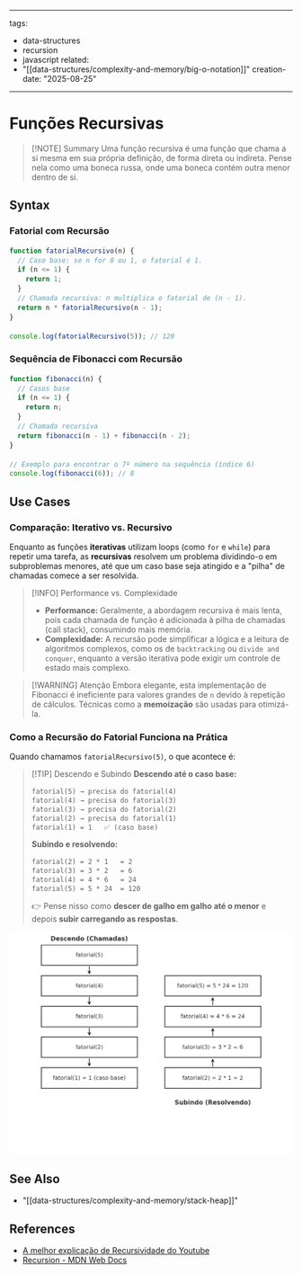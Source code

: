 
---
tags:
  - data-structures
  - recursion
  - javascript
related:
  - "[[data-structures/complexity-and-memory/big-o-notation]]"
creation-date: "2025-08-25"
---

# Funções Recursivas

> [!NOTE] Summary
> Uma função recursiva é uma função que chama a si mesma em sua própria definição, de forma direta ou indireta. Pense nela como uma boneca russa, onde uma boneca contém outra menor dentro de si.

## Syntax

### Fatorial com Recursão

```javascript
function fatorialRecursivo(n) {
  // Caso base: se n for 0 ou 1, o fatorial é 1.
  if (n <= 1) {
    return 1;
  }
  // Chamada recursiva: n multiplica o fatorial de (n - 1).
  return n * fatorialRecursivo(n - 1);
}

console.log(fatorialRecursivo(5)); // 120
```

### Sequência de Fibonacci com Recursão

```javascript
function fibonacci(n) {
  // Casos base
  if (n <= 1) {
    return n;
  }
  // Chamada recursiva
  return fibonacci(n - 1) + fibonacci(n - 2);
}

// Exemplo para encontrar o 7º número na sequência (índice 6)
console.log(fibonacci(6)); // 8
```

## Use Cases

### Comparação: Iterativo vs. Recursivo

Enquanto as funções **iterativas** utilizam loops (como `for` e `while`) para repetir uma tarefa, as **recursivas** resolvem um problema dividindo-o em subproblemas menores, até que um caso base seja atingido e a "pilha" de chamadas comece a ser resolvida.

> [!INFO] Performance vs. Complexidade
> - **Performance:** Geralmente, a abordagem recursiva é mais lenta, pois cada chamada de função é adicionada à pilha de chamadas (call stack), consumindo mais memória.
> - **Complexidade:** A recursão pode simplificar a lógica e a leitura de algoritmos complexos, como os de `backtracking` ou `divide and conquer`, enquanto a versão iterativa pode exigir um controle de estado mais complexo.

> [!WARNING] Atenção
> Embora elegante, esta implementação de Fibonacci é ineficiente para valores grandes de `n` devido à repetição de cálculos. Técnicas como a **memoização** são usadas para otimizá-la.

### Como a Recursão do Fatorial Funciona na Prática

Quando chamamos `fatorialRecursivo(5)`, o que acontece é:

> [!TIP] Descendo e Subindo
> **Descendo até o caso base:**
> ```
> fatorial(5) → precisa do fatorial(4)
> fatorial(4) → precisa do fatorial(3)
> fatorial(3) → precisa do fatorial(2)
> fatorial(2) → precisa do fatorial(1)
> fatorial(1) = 1   ✅ (caso base)
> ```
>
> **Subindo e resolvendo:**
> ```
> fatorial(2) = 2 * 1   = 2
> fatorial(3) = 3 * 2   = 6
> fatorial(4) = 4 * 6   = 24
> fatorial(5) = 5 * 24  = 120
> ```
> 👉 Pense nisso como **descer de galho em galho até o menor** e depois **subir carregando as respostas**.

![Ilustração da pilha de chamadas da função fatorial recursiva.](assets/data-structures/recursion/recursive-functions/recursive-factorial-call-stack.png)

## See Also

- "[[data-structures/complexity-and-memory/stack-heap]]"

## References

- [A melhor explicação de Recursividade do Youtube](https://youtu.be/qUe36p4P2CI)
- [Recursion - MDN Web Docs](https://developer.mozilla.org/en-US/docs/Glossary/Recursion)
  